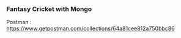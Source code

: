### Fantasy Cricket with Mongo

Postman : https://www.getpostman.com/collections/64a81cee812a750bbc86
